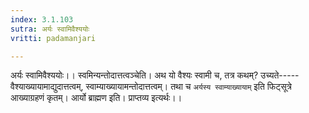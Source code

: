 ```yaml
---
index: 3.1.103
sutra: अर्यः स्वामिवैश्ययोः
vritti: padamanjari

---
```

अर्यः स्वामिवैश्ययोः।। स्वमिन्यन्तोदात्तत्वञ्चेति। अथ यो वैश्यः स्वामी च, तत्र कथम्? उच्यते-----वैश्याख्यायामाद्युदात्तत्वम्, स्वाम्याख्यायामन्तोदात्तत्वम्। तथा च `अर्यस्य स्वाम्याख्यायाम्` इति फिट्सूत्रे आख्याग्रहणं कृतम्। आर्यो ब्राह्मण इति। प्राप्तव्य इत्यर्थः।।